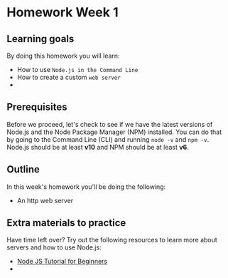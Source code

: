 # Homework Week 1

## Learning goals

By doing this homework you will learn:

- How to use `Node.js in the Command Line`
- How to create a custom `web server`
-

## Prerequisites

Before we proceed, let's check to see if we have the latest versions of Node.js and the Node Package Manager (NPM) installed. You can do that by going to the Command Line (CLI) and running `node -v` and `npm -v`. Node.js should be at least **v10** and NPM should be at least **v6**.

## Outline

In this week's homework you'll be doing the following:

- An http web server

## Extra materials to practice

Have time left over? Try out the following resources to learn more about servers and how to use Node.js:

- [Node JS Tutorial for Beginners](https://www.youtube.com/playlist?list=PL4cUxeGkcC9gcy9lrvMJ75z9maRw4byYp)
-
